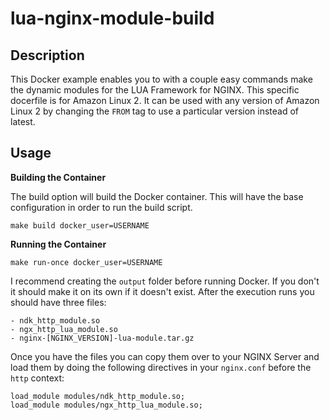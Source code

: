 # lua-nginx-module-build

## Description

This Docker example enables you to with a couple easy commands make the dynamic modules for the LUA Framework for NGINX. This specific docerfile is for Amazon Linux 2. It can be used with any version of Amazon Linux 2 by changing the `FROM` tag to use a particular version instead of latest.

## Usage

**Building the Container**

The build option will build the Docker container. This will have the base configuration in order to run the build script.

`make build docker_user=USERNAME`

**Running the Container**

`make run-once docker_user=USERNAME`

I recommend creating the `output` folder before running Docker. If you don't it should make it on its own if it doesn't exist. After the execution runs you should have three files:

    - ndk_http_module.so
    - ngx_http_lua_module.so
    - nginx-[NGINX_VERSION]-lua-module.tar.gz

Once you have the files you can copy them over to your NGINX Server and load them by doing the following directives in your `nginx.conf` before the `http` context:

````
load_module modules/ndk_http_module.so;
load_module modules/ngx_http_lua_module.so;
````
